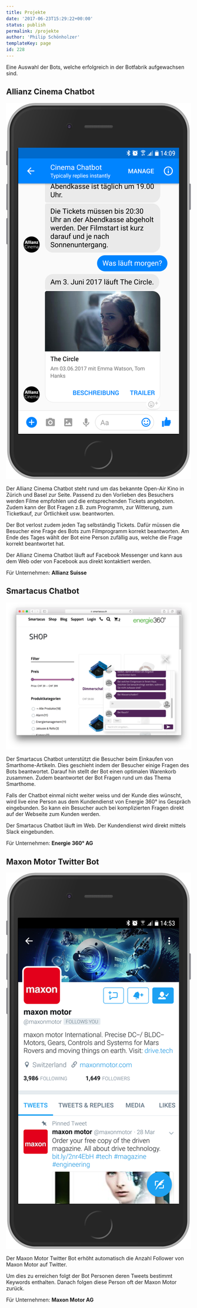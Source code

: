 ```yaml
---
title: Projekte
date: '2017-06-23T15:29:22+00:00'
status: publish
permalink: /projekte
author: 'Philip Schönholzer'
templateKey: page
id: 228
---
```


Eine Auswahl der Bots, welche erfolgreich in der Botfabrik aufgewachsen sind.

## Allianz Cinema Chatbot

![Allianz Cinema Chatbot](allianz-cinema-chatbot.png)

Der Allianz Cinema Chatbot steht rund um das bekannte Open-Air Kino in Zürich und Basel zur Seite. Passend zu den Vorlieben des Besuchers werden Filme empfohlen und die entsprechenden Tickets angeboten. Zudem kann der Bot Fragen z.B. zum Programm, zur Witterung, zum Ticketkauf, zur Örtlichkeit usw. beantworten.

Der Bot verlost zudem jeden Tag selbständig Tickets. Dafür müssen die Besucher eine Frage des Bots zum Filmprogramm korrekt beantworten. Am Ende des Tages wählt der Bot eine Person zufällig aus, welche die Frage korrekt beantwortet hat.

Der Allianz Cinema Chatbot läuft auf Facebook Messenger und kann aus dem Web oder von Facebook aus direkt kontaktiert werden.

Für Unternehmen: **Allianz Suisse**

## Smartacus Chatbot

![Smartacus Chatbot](smartacus-chatbot.png)

Der Smartacus Chatbot unterstützt die Besucher beim Einkaufen von Smarthome-Artikeln. Dies geschieht indem der Besucher einige Fragen des Bots beantwortet. Darauf hin stellt der Bot einen optimalen Warenkorb zusammen. Zudem beantwortet der Bot Fragen rund um das Thema Smarthome.

Falls der Chatbot einmal nicht weiter weiss und der Kunde dies wünscht, wird live eine Person aus dem Kundendienst von Energie 360° ins Gespräch eingebunden. So kann ein Besucher auch bei komplizierten Fragen direkt auf der Webseite zum Kunden werden.

Der Smartacus Chatbot läuft im Web. Der Kundendienst wird direkt mittels Slack eingebunden.

Für Unternehmen: **Energie 360° AG**

## Maxon Motor Twitter Bot

![Maxon Motor Twitter Bot](maxon-motor-twitter-bot.png)

Der Maxon Motor Twitter Bot erhöht automatisch die Anzahl Follower von Maxon Motor auf Twitter.

Um dies zu erreichen folgt der Bot Personen deren Tweets bestimmt Keywords enthalten. Danach folgen diese Person oft der Maxon Motor zurück.

Für Unternehmen: **Maxon Motor AG**
